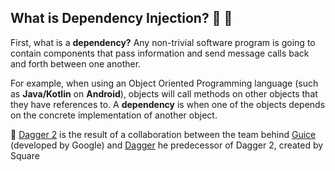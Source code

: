 
## What is Dependency Injection? :syringe: :hocho:

First, what is a **dependency?** Any non-trivial software program is going to contain components that pass information and send message calls back and forth between one another.

For example, when using an Object Oriented Programming language (such as **Java/Kotlin** on **Android**), objects will call methods on
other objects that they have references to. A **dependency** is when one of the objects depends on the concrete implementation of 
another object.



 


:key:  [Dagger 2](https://dagger.dev/) is the result of a collaboration between the team behind [Guice](https://github.com/google/guice) (developed by Google) and [Dagger](http://square.github.io/dagger/) he predecessor of Dagger 2, created by Square 

